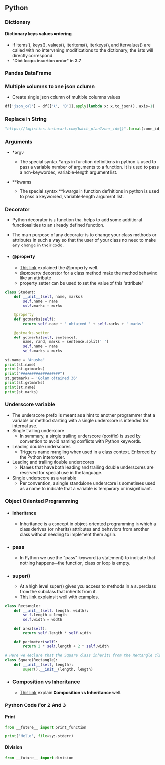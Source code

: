 Python 
--

### Dictionary

#### Dictionary keys values ordering
  - If items(), keys(), values(), iteritems(), iterkeys(), and itervalues() are called with no intervening modifications to the dictionary, the lists will directly correspond.
  - "Dict keeps insertion order" in 3.7

### Pandas DataFrame

### Multiple columns to one json column

  - Create single json column of multiple columns values

```python
df['json_col'] = df[['A', 'B']].apply(lambda x: x.to_json(), axis=1)
```
### Replace in String

```python
"https://logistics.instacart.com/batch_plan?zone_id={}".format(zone_id)
```

### Arguments

  - *argv
    - The special syntax *args in function definitions in python is used to pass a variable number of arguments to a function. It is used to pass a non-keyworded, variable-length argument list.

  - **kwargs
    - The special syntax **kwargs in function definitions in python is used to pass a keyworded, variable-length argument list.

### Decorator

  - Python decorator is a function that helps to add some additional functionalities to an already defined function.
  - The main purpose of any decorator is to change your class methods or attributes in such a way so that the user of your class no need to make any change in their code.

  - #### @property
    - [This link](https://www.journaldev.com/14893/python-property-decorator) explained the @property well. 
    - @property decorator for a class method make the method behaving like an attribute
    - property setter can be used to set the value of this 'attribute'

```python
class Student:
    def __init__(self, name, marks):
        self.name = name
        self.marks = marks

    @property
    def gotmarks(self):
        return self.name + ' obtained ' + self.marks + ' marks'

    @gotmarks.setter
    def gotmarks(self, sentence):
        name, rand, marks = sentence.split(' ')
        self.name = name
        self.marks = marks

st.name = "Anusha"
print(st.name)
print(st.gotmarks)
print("##################")
st.gotmarks = 'Golam obtained 36'
print(st.gotmarks)
print(st.name)
print(st.marks)
```

### Underscore variable

  - The underscore prefix is meant as a hint to another programmer that a variable or method starting with a single underscore is intended for internal use.
  - Single trailing underscore
    - In summary, a single trailing underscore (postfix) is used by convention to avoid naming conflicts with Python keywords.
  - Leading double underscores
    - Triggers name mangling when used in a class context. Enforced by the Python interpreter.
  - Leading and trailing double underscores
    - Names that have both leading and trailing double underscores are reserved for special use in the language.
  - Single underscore as a variable
    - Per convention, a single standalone underscore is sometimes used as a name to indicate that a variable is temporary or insignificant.

### Object Oriented Programming

  - #### Inheritance
    - Inheritance is a concept in object-oriented programming in which a class derives (or inherits) attributes and behaviors from another class without needing to implement them again.

  - ### pass
    - In Python we use the "pass" keyword (a statement) to indicate that nothing happens—the function, class or loop is empty.

  - ### super()
    - At a high level super() gives you access to methods in a superclass from the subclass that inherits from it.
    - [This link](https://realpython.com/python-super/) explains it well with examples. 

```python
class Rectangle:
    def __init__(self, length, width):
        self.length = length
        self.width = width

    def area(self):
        return self.length * self.width

    def perimeter(self):
        return 2 * self.length + 2 * self.width

# Here we declare that the Square class inherits from the Rectangle class
class Square(Rectangle):
    def __init__(self, length):
        super().__init__(length, length)
```

  - ### Composition vs Inheritance
    - [This link](https://realpython.com/inheritance-composition-python/) explain **Composition vs Inheritance** well.
### Python Code For 2 And 3

#### Print

```python
from __future__ import print_function

print('Hello', file=sys.stderr)
```

#### Division

```python
from __future__ import division
```
